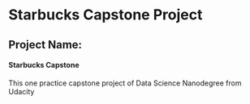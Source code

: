 # Starbucks Capstone Project

## Project Name: 

#### Starbucks Capstone
This one practice capstone project of Data Science Nanodegree from Udacity 

